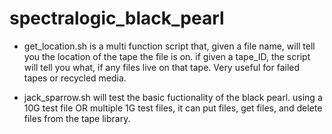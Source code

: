 # spectralogic_black_pearl

- get_location.sh is a multi function script that, given a file name, will tell you the location of the tape the file is on. 
if given a tape_ID, the script will tell you what, if any files live on that tape. Very useful for failed tapes or recycled media. 

- jack_sparrow.sh will test the basic fuctionality of the black pearl. using a 10G test file OR multiple 1G test files, it can put files, get files, and delete files from the tape library. 
